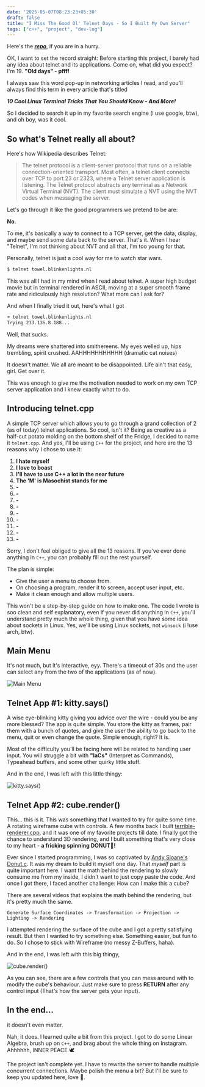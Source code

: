 ```yaml
---
date: '2025-05-07T08:23:23+05:30'
draft: false
title: "I Miss The Good Ol' Telnet Days - So I Built My Own Server"
tags: ["c++", "project", "dev-log"]
---
```


Here's the [_**repo**_](https://github.com/Muhammed-Rajab/telnet.cpp), if you are in a hurry.

OK, I want to set the record straight: Before starting this project, I barely had any idea about telnet and its applications. Come on, what did you expect? I'm 19. **"Old days" - pfff!**

I always saw this word pop-up in networking articles I read, and you'll always find this term in every article that's titled

_**10 Cool Linux Terminal Tricks That You Should Know - And More!**_

So I decided to search it up in my favorite search engine (i use google, btw), and oh boy, was it cool.

## So what's Telnet really all about?

Here's how Wikipedia describes Telnet:

> The telnet protocol is a client-server protocol that runs on a reliable connection-oriented transport. Most often, a telnet client connects over TCP to port 23 or 2323, where a Telnet server application is listening. The Telnet protocol abstracts any terminal as a Network Virtual Terminal (NVT). The client must simulate a NVT using the NVT codes when messaging the server.

Let's go through it like the good programmers we pretend to be are:

**No.**

To me, it's basically a way to connect to a TCP server, get the data, display, and maybe send some data back to the server. That's it. When I hear "Telnet", I'm not thinking about NVT and all that, I'm too young for that.

Personally, telnet is just a cool way for me to watch star wars.

```bash
$ telnet towel.blinkenlights.nl
```

This was all I had in my mind when I read about telnet. A super high budget movie but in terminal rendered in ASCII, moving at a super smooth frame rate and ridiculously high resolution? What more can I ask for?

And when I finally tried it out, here's what I got

```bash
➜ telnet towel.blinkenlights.nl
Trying 213.136.8.188...
```

Well, that sucks.

My dreams were shattered into smithereens. My eyes welled up, hips trembling, spirit crushed. AAHHHHHHHHHHH (dramatic cat noises)

It doesn't matter. We all are meant to be disappointed. Life ain't that easy, girl. Get over it.

This was enough to give me the motivation needed to work on my own TCP server application and I knew exactly what to do.

## Introducing telnet.cpp

A simple TCP server which allows you to go through a grand collection of 2 (as of today) telnet applications. So cool, isn't it? Being as creative as a half-cut potato molding on the bottom shelf of the Fridge, I decided to name it `telnet.cpp`. And yes, I'll be using `C++` for the project, and here are the 13 reasons why I chose to use it:

1. **I hate myself**
2. **I love to boast**
3. **I'll have to use C++ a lot in the near future**
4. **The 'M' is Masochist stands for me**
5. **-**
6. **-**
7. **-**
8. **-**
9. **-**
10. **-**
11. **-**
12. **-**
13. **-**

Sorry, I don't feel obliged to give all the 13 reasons. If you've ever done anything in `C++`, you can probably fill out the rest yourself.

The plan is simple:

- Give the user a menu to choose from.
- On choosing a program, render it to screen, accept user input, etc.
- Make it clean enough and allow multiple users.

This won't be a step-by-step guide on how to make one. The code I wrote is soo clean and self explanatory, even if you never did anything in `C++`, you'll understand pretty much the whole thing, given that you have some idea about sockets in Linux. Yes, we'll be using Linux sockets, not `winsock` (i !use arch, btw).

## Main Menu

It's not much, but it's interactive, eyy. There's a timeout of 30s and the user can select any from the two of the applications (as of now).

![Main Menu](/blog/images/main-menu.gif)

## Telnet App #1: kitty.says()

A wise eye-blinking kitty giving you advice over the wire - could you be any more blessed? The app is quite simple. You store the kitty as frames, pair them with a bunch of quotes, and give the user the ability to go back to the menu, quit or even change the quote. Simple enough, right? It is.

Most of the difficulty you'll be facing here will be related to handling user input. You will struggle a bit with **"IaCs"** (Interpret as Commands), Typeahead buffers, and some other quirky little stuff.

And in the end, I was left with this little thingy:

![kitty.says()](/blog/images/kitty-says.gif)

## Telnet App #2: cube.render()

This... this is it. This was something that I wanted to try for quite some time. A rotating wireframe cube with controls. A few months back I built [terrible-renderer.cpp](https://github.com/Muhammed-Rajab/terrible-renderer.cpp), and it was one of my favorite projects till date. I finally got the chance to understand 3D rendering, and I built something that's very close to my heart - **a fricking spinning DONUT🍩!**

Ever since I started programming, I was so captivated by [Andy Sloane's Donut.c](https://www.a1k0n.net/2011/07/20/donut-math.html). It was my dream to build it myself one day. That _myself_ part is quite important here. I want the math behind the rendering to slowly consume me from my inside, I didn't want to just copy paste the code. And once I got there, I faced another challenge: How can I make this a cube?

There are several videos that explains the math behind the rendering, but it's pretty much the same.
```
Generate Surface Coordinates -> Transformation -> Projection -> Lighting -> Rendering
```

I attempted rendering the surface of the cube and I got a pretty satisfying result. But then I wanted to try something else. Something easier, but fun to do. So I chose to stick with Wireframe (no messy Z-Buffers, haha).

And in the end, I was left with this big thingy,


![cube.render()](/blog/images/cube-render.gif)

As you can see, there are a few controls that you can mess around with to modify the cube's behaviour. Just make sure to press **RETURN** after any control input (That's how the server gets your input).

## In the end...

it doesn't even matter.

Nah, it does. I learned quite a bit from this project. I got to do some Linear Algebra, brush up on `C++`, and brag about the whole thing on Instagram. Ahhhhhh, INNER PEACE 🕊️

The project isn't complete yet. I have to rewrite the server to handle multiple concurrent connections. Maybe polish the menu a bit? But I'll be sure to keep you updated here, love 💖.
